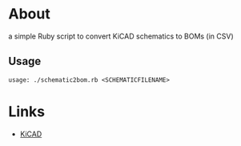 About
=====

a simple Ruby script to convert KiCAD schematics to BOMs (in CSV)

Usage
-----
``usage: ./schematic2bom.rb <SCHEMATICFILENAME>``

Links
=====
- [KiCAD](http://kicad.sourceforge.net/)
